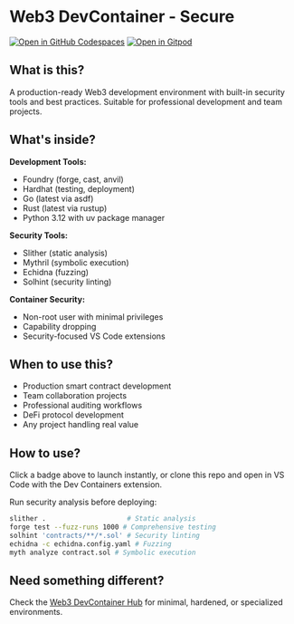 # Web3 DevContainer - Secure

[![Open in GitHub Codespaces](https://github.com/codespaces/badge.svg)](https://github.com/codespaces/new?hide_repo_select=true&ref=main&template_repository=theredguild/web3-devcontainer-secure)
[![Open in Gitpod](https://gitpod.io/button/open-in-gitpod.svg)](https://gitpod.io/#https://github.com/theredguild/web3-devcontainer-secure)

## What is this?

A production-ready Web3 development environment with built-in security tools and best practices. Suitable for professional development and team projects.

## What's inside?

**Development Tools:**
- Foundry (forge, cast, anvil)
- Hardhat (testing, deployment)
- Go (latest via asdf)
- Rust (latest via rustup)
- Python 3.12 with uv package manager

**Security Tools:**
- Slither (static analysis)
- Mythril (symbolic execution)
- Echidna (fuzzing)
- Solhint (security linting)

**Container Security:**
- Non-root user with minimal privileges
- Capability dropping
- Security-focused VS Code extensions

## When to use this?

- Production smart contract development
- Team collaboration projects
- Professional auditing workflows
- DeFi protocol development
- Any project handling real value

## How to use?

Click a badge above to launch instantly, or clone this repo and open in VS Code with the Dev Containers extension.

Run security analysis before deploying:
```bash
slither .                    # Static analysis
forge test --fuzz-runs 1000 # Comprehensive testing
solhint 'contracts/**/*.sol' # Security linting
echidna -c echidna.config.yaml # Fuzzing
myth analyze contract.sol # Symbolic execution
```

## Need something different?

Check the [Web3 DevContainer Hub](https://github.com/theredguild/web3-devcontainer-hub) for minimal, hardened, or specialized environments.